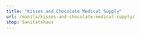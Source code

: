 ```yaml
---
title: "Kisses and Chocolate Medical Supply"
url: /manila/kisses-and-chocolate-medical-supply/
shop: Sanitätshaus
---
```

